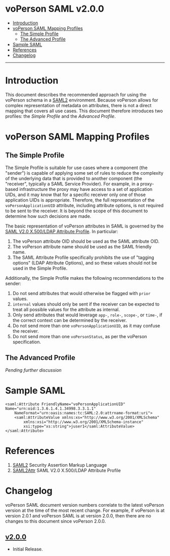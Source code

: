 # voPerson SAML v2.0.0

* [Introduction](#introduction)
* [voPerson SAML Mapping Profiles](#voperson-saml-mapping-profiles)
  * [The Simple Profile](#the-simple-profile)
  * [The Advanced Profile](#the-advanced-profile)
* [Sample SAML](#sample-saml)
* [References](#references)
* [Changelog](#changelog)
 
---

# Introduction

This document describes the recommended approach for using the voPerson schema
in a [SAML2](http://docs.oasis-open.org/security/saml/v2.0/saml-core-2.0-os.pdf)
environment. Because voPerson allows for complex representation of metadata on
attributes, there is not a direct mapping that covers all use cases. This
document therefore introduces two profiles: the *Simple Profile* and the
*Advanced Profile*.

# voPerson SAML Mapping Profiles

## The Simple Profile

The Simple Profile is suitable for use cases where a component (the "sender") is
capable of applying some set of rules to reduce the complexity of the underlying
data that is provided to another component (the "receiver", typically a SAML
Service Provider). For example, in a proxy-based infrastructure the proxy may
have access to a set of application UIDs, and it may know that for a specific
receiver only one of those application UIDs is appropriate. Therefore, the full
representation of the `voPersonApplicationUID` attribute, including attribute
options, is not required to be sent to the receiver. It is beyond the scope of
this document to determine how such decisions are made.

The basic representation of voPerson attributes in SAML is governed by the
[SAML V2.0 X.500/LDAP Attribute Profile](http://docs.oasis-open.org/security/saml/Post2.0/sstc-saml-attribute-x500-cs-01.html).
In particular:

1. The voPerson attribute OID should be used as the SAML attribute OID.
1. The voPerson attribute name should be used as the SAML friendly name.
1. The SAML Attribute Profile specifically prohibits the use of "tagging options"
   (LDAP Attribute Options), and so these values should not be used in the
   Simple Profile.

Additionally, the Simple Profile makes the following recommendations to the
sender:

1. Do not send attributes that would otherwise be flagged with `prior` values.
1. `internal` values should only be sent if the receiver can be expected to
   treat all possible values for the attribute as internal.
1. Only send attributes that would leverage `app-`, `role-`, `scope-`, or 
  `time-`, if the correct context can be determined by the receiver.
1. Do not send more than one `voPersonApplicationUID`, as it may confuse the
   receiver.
1. Do not send more than one `voPersonStatus`, as per the voPerson
   specification.

## The Advanced Profile

_Pending further discussion_

# Sample SAML

```
<saml:Attribute FriendlyName="voPersonApplicationUID" Name="urn:oid:1.3.6.1.4.1.34998.3.3.1.1"
    NameFormat="urn:oasis:names:tc:SAML:2.0:attrname-format:uri">
    <saml:AttributeValue xmlns:xs="http://www.w3.org/2001/XMLSchema"
        xmlns:xsi="http://www.w3.org/2001/XMLSchema-instance"
        xsi:type="xs:string">juser1</saml:AttributeValue>
</saml:Attribute>
```

# References

1. [SAML2](http://docs.oasis-open.org/security/saml/v2.0/saml-core-2.0-os.pdf)
   Security Assertion Markup Language
1. [SAML2Attr](http://docs.oasis-open.org/security/saml/Post2.0/sstc-saml-attribute-x500-cs-01.html)
   SAML V2.0 X.500/LDAP Attribute Profile

# Changelog

voPerson SAML document version numbers correlate to the latest voPerson version
at the time of the most recent change. For example, if voPerson is at version
2.0.1 and voPerson SAML is at version 2.0.0, then there are no changes to this
document since voPerson 2.0.0.

## [v2.0.0](https://github.com/voperson/voperson/tree/2.0.0)

* Initial Release.

